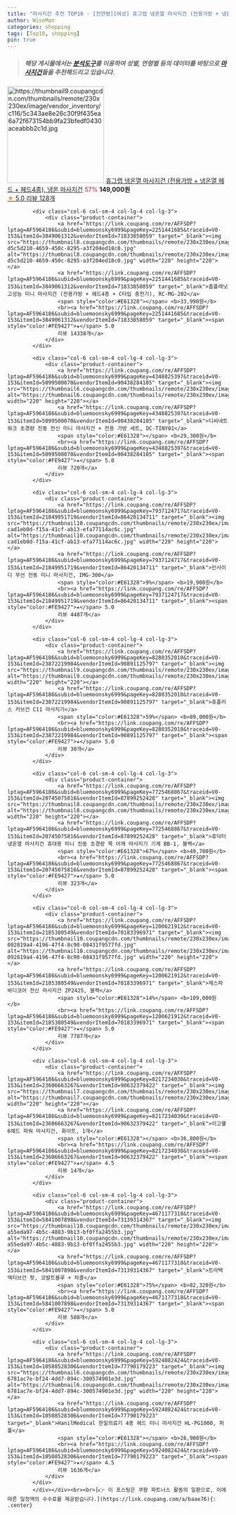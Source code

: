 ```yaml
---
title: "마사지건 추천 TOP10 - [전연령][여성] 휴그랩 냉온열 마사지건 (전용가방 + 냉온열 헤드 + 헤드4종), 냉온 마사지건"
author: WiseMan
categories: shopping
tags: [Top10, shopping]
pin: true
---
```


> ##### 해당 게시물에서는 [**분석도구**](https://itemscout.io/)를 이용하여 **성별**, **연령별** 등의 데이터를 바탕으로 [**마사지건**](https://link.coupang.com/a/baae76)들을 추천해드리고 있습니다.
<div class="container"><div class="row">
            <div class="col-6 col-sm-4 col-lg-4 col-lg-3">
                <div class="product-container">
                    <a href="https://link.coupang.com/re/AFFSDP?lptag=AF5964186&subid=bluemoonsky6999&pageKey=7326132798&traceid=V0-153&itemId=18799358498&vendorItemId=86847553229" target="_blank"><img src="https://thumbnail9.coupangcdn.com/thumbnails/remote/230x230ex/image/vendor_inventory/c116/5c343ae8e26c30f9f435ea6a72f673154bb9fa23bfedf0430aceabbb2c1d.jpg" alt="https://thumbnail9.coupangcdn.com/thumbnails/remote/230x230ex/image/vendor_inventory/c116/5c343ae8e26c30f9f435ea6a72f673154bb9fa23bfedf0430aceabbb2c1d.jpg" width="220" height="220"></a>
                    <a href="https://link.coupang.com/re/AFFSDP?lptag=AF5964186&subid=bluemoonsky6999&pageKey=7326132798&traceid=V0-153&itemId=18799358498&vendorItemId=86847553229" target="_blank">휴그랩 냉온열 마사지건 (전용가방 + 냉온열 헤드 + 헤드4종), 냉온 마사지건</a>
                    <span style="color:#E61328">57%</span> <b>149,000원</b>
                    <br><a href="https://link.coupang.com/re/AFFSDP?lptag=AF5964186&subid=bluemoonsky6999&pageKey=7326132798&traceid=V0-153&itemId=18799358498&vendorItemId=86847553229" target="_blank"><span style="color:#FE9427">★</span> 5.0
                    리뷰 128개</a>
                </div>
            </div>
            
            <div class="col-6 col-sm-4 col-lg-4 col-lg-3">
                <div class="product-container">
                    <a href="https://link.coupang.com/re/AFFSDP?lptag=AF5964186&subid=bluemoonsky6999&pageKey=2251441685&traceid=V0-153&itemId=3849061312&vendorItemId=71833858059" target="_blank"><img src="https://thumbnail8.coupangcdn.com/thumbnails/remote/230x230ex/image/retail/images/97468356623095-d5c5d210-4659-450c-8295-a3f204ed18c0.jpg" alt="https://thumbnail8.coupangcdn.com/thumbnails/remote/230x230ex/image/retail/images/97468356623095-d5c5d210-4659-450c-8295-a3f204ed18c0.jpg" width="220" height="220"></a>
                    <a href="https://link.coupang.com/re/AFFSDP?lptag=AF5964186&subid=bluemoonsky6999&pageKey=2251441685&traceid=V0-153&itemId=3849061312&vendorItemId=71833858059" target="_blank">홈플래닛 고성능 미니 마사지건 (전용가방 + 헤드4종 + C타입 충전기), RC-MG-202</a>
                    <span style="color:#E61328"></span> <b>33,990원</b>
                    <br><a href="https://link.coupang.com/re/AFFSDP?lptag=AF5964186&subid=bluemoonsky6999&pageKey=2251441685&traceid=V0-153&itemId=3849061312&vendorItemId=71833858059" target="_blank"><span style="color:#FE9427">★</span> 5.0
                    리뷰 14338개</a>
                </div>
            </div>
            
            <div class="col-6 col-sm-4 col-lg-4 col-lg-3">
                <div class="product-container">
                    <a href="https://link.coupang.com/re/AFFSDP?lptag=AF5964186&subid=bluemoonsky6999&pageKey=4348825397&traceid=V0-153&itemId=5099500070&vendorItemId=90438284105" target="_blank"><img src="https://thumbnail6.coupangcdn.com/thumbnails/remote/230x230ex/image/vendor_inventory/cfbe/435918c3918d502f634476adeaed17acc891e99f8bb9de255c9e63836dd2.JPG" alt="https://thumbnail6.coupangcdn.com/thumbnails/remote/230x230ex/image/vendor_inventory/cfbe/435918c3918d502f634476adeaed17acc891e99f8bb9de255c9e63836dd2.JPG" width="220" height="220"></a>
                    <a href="https://link.coupang.com/re/AFFSDP?lptag=AF5964186&subid=bluemoonsky6999&pageKey=4348825397&traceid=V0-153&itemId=5099500070&vendorItemId=90438284105" target="_blank">디씨네트워크 초경량 진동 전신 미니 마사지건 + 전용 가방 세트, DC-TINY01</a>
                    <span style="color:#E61328"></span> <b>29,300원</b>
                    <br><a href="https://link.coupang.com/re/AFFSDP?lptag=AF5964186&subid=bluemoonsky6999&pageKey=4348825397&traceid=V0-153&itemId=5099500070&vendorItemId=90438284105" target="_blank"><span style="color:#FE9427">★</span> 5.0
                    리뷰 720개</a>
                </div>
            </div>
            
            <div class="col-6 col-sm-4 col-lg-4 col-lg-3">
                <div class="product-container">
                    <a href="https://link.coupang.com/re/AFFSDP?lptag=AF5964186&subid=bluemoonsky6999&pageKey=7937124717&traceid=V0-153&itemId=21849951719&vendorItemId=86420134711" target="_blank"><img src="https://thumbnail10.coupangcdn.com/thumbnails/remote/230x230ex/image/retail/images/971726231824849-cad1eb0d-f15a-41cf-ab13-efa77114ac6c.jpg" alt="https://thumbnail10.coupangcdn.com/thumbnails/remote/230x230ex/image/retail/images/971726231824849-cad1eb0d-f15a-41cf-ab13-efa77114ac6c.jpg" width="220" height="220"></a>
                    <a href="https://link.coupang.com/re/AFFSDP?lptag=AF5964186&subid=bluemoonsky6999&pageKey=7937124717&traceid=V0-153&itemId=21849951719&vendorItemId=86420134711" target="_blank">인사이디 무선 전동 미니 마사지건, IMG-300</a>
                    <span style="color:#E61328">9%</span> <b>19,900원</b>
                    <br><a href="https://link.coupang.com/re/AFFSDP?lptag=AF5964186&subid=bluemoonsky6999&pageKey=7937124717&traceid=V0-153&itemId=21849951719&vendorItemId=86420134711" target="_blank"><span style="color:#FE9427">★</span> 5.0
                    리뷰 4487개</a>
                </div>
            </div>
            
            <div class="col-6 col-sm-4 col-lg-4 col-lg-3">
                <div class="product-container">
                    <a href="https://link.coupang.com/re/AFFSDP?lptag=AF5964186&subid=bluemoonsky6999&pageKey=8280352010&traceid=V0-153&itemId=23872219984&vendorItemId=90891125797" target="_blank"><img src="https://thumbnail9.coupangcdn.com/thumbnails/remote/230x230ex/image/vendor_inventory/c9b5/25014a3e1df01eeab6f7513731f3531aa72b5d1eec399a9fa02debf0e93e.jpg" alt="https://thumbnail9.coupangcdn.com/thumbnails/remote/230x230ex/image/vendor_inventory/c9b5/25014a3e1df01eeab6f7513731f3531aa72b5d1eec399a9fa02debf0e93e.jpg" width="220" height="220"></a>
                    <a href="https://link.coupang.com/re/AFFSDP?lptag=AF5964186&subid=bluemoonsky6999&pageKey=8280352010&traceid=V0-153&itemId=23872219984&vendorItemId=90891125797" target="_blank">휴플러스 커브건 C11 마사지기</a>
                    <span style="color:#E61328">59%</span> <b>89,000원</b>
                    <br><a href="https://link.coupang.com/re/AFFSDP?lptag=AF5964186&subid=bluemoonsky6999&pageKey=8280352010&traceid=V0-153&itemId=23872219984&vendorItemId=90891125797" target="_blank"><span style="color:#FE9427">★</span> 5.0
                    리뷰 30개</a>
                </div>
            </div>
            
            <div class="col-6 col-sm-4 col-lg-4 col-lg-3">
                <div class="product-container">
                    <a href="https://link.coupang.com/re/AFFSDP?lptag=AF5964186&subid=bluemoonsky6999&pageKey=7725468867&traceid=V0-153&itemId=20745075816&vendorItemId=87899252428" target="_blank"><img src="https://thumbnail8.coupangcdn.com/thumbnails/remote/230x230ex/image/vendor_inventory/9979/4d429f355f8551b9dfa8ef314b2cd20518ed4c06ed584059e5922a443ba4.png" alt="https://thumbnail8.coupangcdn.com/thumbnails/remote/230x230ex/image/vendor_inventory/9979/4d429f355f8551b9dfa8ef314b2cd20518ed4c06ed584059e5922a443ba4.png" width="220" height="220"></a>
                    <a href="https://link.coupang.com/re/AFFSDP?lptag=AF5964186&subid=bluemoonsky6999&pageKey=7725468867&traceid=V0-153&itemId=20745075816&vendorItemId=87899252428" target="_blank">휴닥터 냉온열 마사지건 휴대용 미니 진동 초경량 목 어깨 마사지기 기계 BB-1, 블랙</a>
                    <span style="color:#E61328">67%</span> <b>49,700원</b>
                    <br><a href="https://link.coupang.com/re/AFFSDP?lptag=AF5964186&subid=bluemoonsky6999&pageKey=7725468867&traceid=V0-153&itemId=20745075816&vendorItemId=87899252428" target="_blank"><span style="color:#FE9427">★</span> 5.0
                    리뷰 323개</a>
                </div>
            </div>
            
            <div class="col-6 col-sm-4 col-lg-4 col-lg-3">
                <div class="product-container">
                    <a href="https://link.coupang.com/re/AFFSDP?lptag=AF5964186&subid=bluemoonsky6999&pageKey=1200621912&traceid=V0-153&itemId=2185380549&vendorItemId=70183396971" target="_blank"><img src="https://thumbnail10.coupangcdn.com/thumbnails/remote/230x230ex/image/retail/images/7890328715832709-092819a4-4196-47f4-8c90-08431f9577fd.jpg" alt="https://thumbnail10.coupangcdn.com/thumbnails/remote/230x230ex/image/retail/images/7890328715832709-092819a4-4196-47f4-8c90-08431f9577fd.jpg" width="220" height="220"></a>
                    <a href="https://link.coupang.com/re/AFFSDP?lptag=AF5964186&subid=bluemoonsky6999&pageKey=1200621912&traceid=V0-153&itemId=2185380549&vendorItemId=70183396971" target="_blank">제스파 바디코어 전신 마사지건 ZP2425, 블랙</a>
                    <span style="color:#E61328">14%</span> <b>109,000원</b>
                    <br><a href="https://link.coupang.com/re/AFFSDP?lptag=AF5964186&subid=bluemoonsky6999&pageKey=1200621912&traceid=V0-153&itemId=2185380549&vendorItemId=70183396971" target="_blank"><span style="color:#FE9427">★</span> 5.0
                    리뷰 7787개</a>
                </div>
            </div>
            
            <div class="col-6 col-sm-4 col-lg-4 col-lg-3">
                <div class="product-container">
                    <a href="https://link.coupang.com/re/AFFSDP?lptag=AF5964186&subid=bluemoonsky6999&pageKey=8217234030&traceid=V0-153&itemId=23606663267&vendorItemId=90632379422" target="_blank"><img src="https://thumbnail7.coupangcdn.com/thumbnails/remote/230x230ex/image/vendor_inventory/41d8/ee00fabba53f74eabe750530b675aa2cb29cd40095fa9bc909acc611d9a5.jpg" alt="https://thumbnail7.coupangcdn.com/thumbnails/remote/230x230ex/image/vendor_inventory/41d8/ee00fabba53f74eabe750530b675aa2cb29cd40095fa9bc909acc611d9a5.jpg" width="220" height="220"></a>
                    <a href="https://link.coupang.com/re/AFFSDP?lptag=AF5964186&subid=bluemoonsky6999&pageKey=8217234030&traceid=V0-153&itemId=23606663267&vendorItemId=90632379422" target="_blank">이고웰 6헤드 파워 마사지건, 화이트, 1개</a>
                    <span style="color:#E61328"></span> <b>36,800원</b>
                    <br><a href="https://link.coupang.com/re/AFFSDP?lptag=AF5964186&subid=bluemoonsky6999&pageKey=8217234030&traceid=V0-153&itemId=23606663267&vendorItemId=90632379422" target="_blank"><span style="color:#FE9427">★</span> 4.5
                    리뷰 14개</a>
                </div>
            </div>
            
            <div class="col-6 col-sm-4 col-lg-4 col-lg-3">
                <div class="product-container">
                    <a href="https://link.coupang.com/re/AFFSDP?lptag=AF5964186&subid=bluemoonsky6999&pageKey=4671177318&traceid=V0-153&itemId=5841007898&vendorItemId=73139314367" target="_blank"><img src="https://thumbnail10.coupangcdn.com/thumbnails/remote/230x230ex/image/retail/images/1240262322972588-a55eda97-4b5c-4883-9b13-bf0ffa2455b3.jpg" alt="https://thumbnail10.coupangcdn.com/thumbnails/remote/230x230ex/image/retail/images/1240262322972588-a55eda97-4b5c-4883-9b13-bf0ffa2455b3.jpg" width="220" height="220"></a>
                    <a href="https://link.coupang.com/re/AFFSDP?lptag=AF5964186&subid=bluemoonsky6999&pageKey=4671177318&traceid=V0-153&itemId=5841007898&vendorItemId=73139314367" target="_blank">트라택 액티브건 팟, 코발트블루 + 차콜</a>
                    <span style="color:#E61328">75%</span> <b>82,320원</b>
                    <br><a href="https://link.coupang.com/re/AFFSDP?lptag=AF5964186&subid=bluemoonsky6999&pageKey=4671177318&traceid=V0-153&itemId=5841007898&vendorItemId=73139314367" target="_blank"><span style="color:#FE9427">★</span> 5.0
                    리뷰 508개</a>
                </div>
            </div>
            
            <div class="col-6 col-sm-4 col-lg-4 col-lg-3">
                <div class="product-container">
                    <a href="https://link.coupang.com/re/AFFSDP?lptag=AF5964186&subid=bluemoonsky6999&pageKey=5924082424&traceid=V0-153&itemId=10508528306&vendorItemId=77790179223" target="_blank"><img src="https://thumbnail6.coupangcdn.com/thumbnails/remote/230x230ex/image/retail/images/1253220175126371-6781ac7e-bf24-4dd7-894c-300574901e3d.jpg" alt="https://thumbnail6.coupangcdn.com/thumbnails/remote/230x230ex/image/retail/images/1253220175126371-6781ac7e-bf24-4dd7-894c-300574901e3d.jpg" width="220" height="220"></a>
                    <a href="https://link.coupang.com/re/AFFSDP?lptag=AF5964186&subid=bluemoonsky6999&pageKey=5924082424&traceid=V0-153&itemId=10508528306&vendorItemId=77790179223" target="_blank">HanilMedical 한일의료기 4종 헤드 미니 마사지건 HL-PG1000, 퍼플</a>
                    <span style="color:#E61328"></span> <b>26,900원</b>
                    <br><a href="https://link.coupang.com/re/AFFSDP?lptag=AF5964186&subid=bluemoonsky6999&pageKey=5924082424&traceid=V0-153&itemId=10508528306&vendorItemId=77790179223" target="_blank"><span style="color:#FE9427">★</span> 4.5
                    리뷰 1636개</a>
                </div>
            </div>
            </div></div><br><br>[👉 이 포스팅은 쿠팡 파트너스 활동의 일환으로, 이에 따른 일정액의 수수료를 제공받습니다.](https://link.coupang.com/a/baae76){: .center}
